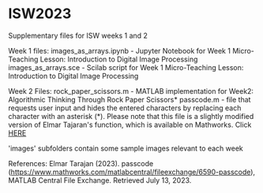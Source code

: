 # ISW2023
Supplementary files for ISW weeks 1 and 2

Week 1 files:
images_as_arrays.ipynb - Jupyter Notebook for Week 1 Micro-Teaching Lesson: Introduction to Digital Image Processing
images_as_arrays.sce - Scilab script for Week 1 Micro-Teaching Lesson: Introduction to Digital Image Processing


Week 2 Files:
rock_paper_scissors.m - MATLAB implementation for Week2: Algorithmic Thinking Through Rock Paper Scissors*
passcode.m - file that requests user input and hides the entered characters by replacing each character with an asterisk (*). Please note that this file is a slightly modified version of Elmar Tajaran's function, which is available on Mathworks. Click [HERE](https://www.mathworks.com/matlabcentral/fileexchange/6590-passcode)

'images' subfolders contain some sample images relevant to each week



References:
Elmar Tarajan (2023). passcode (https://www.mathworks.com/matlabcentral/fileexchange/6590-passcode), MATLAB Central File Exchange. Retrieved July 13, 2023. 